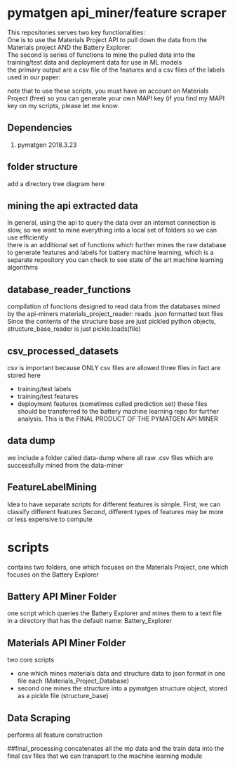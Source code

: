 # pymatgen api_miner/feature scraper
This repositories serves two key functionalities:  
One is to use the Materials Project API to pull down the data from the Materials project AND
the Battery Explorer.  
The second is series of functions to mine the pulled data into the training/test data and deployment data
for use in ML models  
the primary output are a csv file of the features and a csv files of the labels used in our paper:

note that to use these scripts, you must have an account on Materials Project (free) so you can generate your own MAPI key
(if you find my MAPI key on my scripts, please let me know.

## Dependencies
1. pymatgen 2018.3.23

## folder structure
add a directory tree diagram here

## mining the api extracted data
In general, using the api to query the data over an internet connection is slow, so we want to mine everything 
into a local set of folders so we can use efficiently  
there is an additional set of functions which further mines the raw database to generate features and labels
for battery machine learning, which is a separate repository you can check to see state of the art machine learning algorithms

## database_reader_functions
compilation of functions designed to read data from the databases mined by the api-miners
materials_project_reader:  reads .json formatted text files  
Since the contents of the structure base are just pickled python objects,  structure_base_reader is just  pickle.loads(file) 

## csv_processed_datasets
csv is important because ONLY csv files are allowed
three files in fact are stored here
- training/test labels
- training/test features
- deployment features (sometimes called prediction set)
these files should be transferred to the battery machine learning repo for further analysis.
This is the FINAL PRODUCT OF THE PYMATGEN API MINER

## data dump
we include a folder called data-dump where all raw .csv files which are successfully mined from the data-miner

## FeatureLabelMining
Idea to have separate scripts for different features is simple. First, we can classify different features
Second, different types of features may be more or less expensive to compute

# scripts
contains two folders, one which focuses on the Materials Project, one which focuses on the Battery Explorer

## Battery API Miner Folder
one script which queries the Battery Explorer and mines them to a text file in a directory that has the default name: Battery_Explorer

## Materials API Miner Folder
two core scripts 
- one which mines materials data and structure data to json format in one file each (Materials_Project_Database)  
- second one mines the structure into a pymatgen structure object, stored as a pickle file (structure_base)

## Data Scraping
performs all feature construction 

##final_processing
concatenates all the mp data and the train data into the final csv files that we can transport to the 
machine learning module